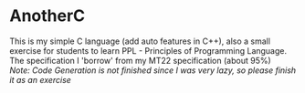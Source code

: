 # AnotherC
This is my simple C language (add auto features in C++), also a small exercise for students to learn PPL - Principles of Programming Language.  
The specification I 'borrow' from my MT22 specification (about 95%)  
_Note: Code Generation is not finished since I was very lazy, so please finish it as an exercise_
